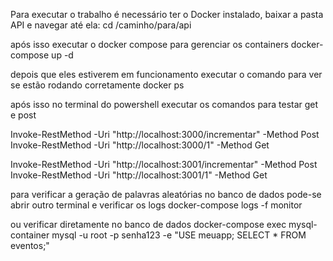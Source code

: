 Para executar o trabalho é necessário ter o Docker instalado, baixar a pasta API e navegar até ela:
cd /caminho/para/api

após isso executar o docker compose para gerenciar os containers
docker-compose up -d

depois que eles estiverem em funcionamento executar o comando para ver se estão rodando corretamente
 docker ps

após isso no terminal do powershell executar os comandos para testar get e post

Invoke-RestMethod -Uri "http://localhost:3000/incrementar" -Method Post
Invoke-RestMethod -Uri "http://localhost:3000/1" -Method Get

Invoke-RestMethod -Uri "http://localhost:3001/incrementar" -Method Post
Invoke-RestMethod -Uri "http://localhost:3001/1" -Method Get

para verificar a geração de palavras aleatórias no banco de dados pode-se abrir outro terminal e verificar os logs 
docker-compose logs -f monitor

ou verificar diretamente no banco de dados
docker-compose exec mysql-container mysql -u root -p senha123 -e "USE meuapp; SELECT * FROM eventos;"
